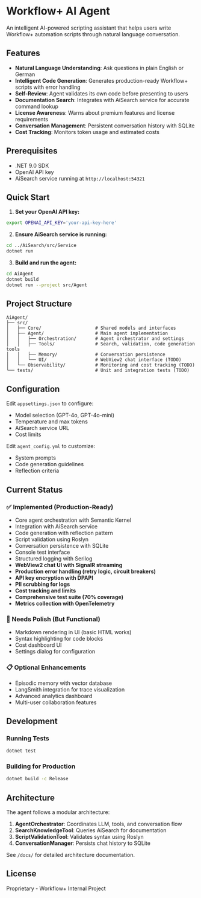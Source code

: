 # Workflow+ AI Agent

An intelligent AI-powered scripting assistant that helps users write Workflow+ automation scripts through natural language conversation.

## Features

- **Natural Language Understanding**: Ask questions in plain English or German
- **Intelligent Code Generation**: Generates production-ready Workflow+ scripts with error handling
- **Self-Review**: Agent validates its own code before presenting to users
- **Documentation Search**: Integrates with AiSearch service for accurate command lookup
- **License Awareness**: Warns about premium features and license requirements
- **Conversation Management**: Persistent conversation history with SQLite
- **Cost Tracking**: Monitors token usage and estimated costs

## Prerequisites

- .NET 9.0 SDK
- OpenAI API key
- AiSearch service running at `http://localhost:54321`

## Quick Start

1. **Set your OpenAI API key:**
```bash
export OPENAI_API_KEY='your-api-key-here'
```

2. **Ensure AiSearch service is running:**
```bash
cd ../AiSearch/src/Service
dotnet run
```

3. **Build and run the agent:**
```bash
cd AiAgent
dotnet build
dotnet run --project src/Agent
```

## Project Structure

```
AiAgent/
├── src/
│   ├── Core/                    # Shared models and interfaces
│   ├── Agent/                   # Main agent implementation
│   │   ├── Orchestration/       # Agent orchestrator and settings
│   │   ├── Tools/               # Search, validation, code generation tools
│   │   ├── Memory/              # Conversation persistence
│   │   └── UI/                  # WebView2 chat interface (TODO)
│   └── Observability/           # Monitoring and cost tracking (TODO)
└── tests/                       # Unit and integration tests (TODO)
```

## Configuration

Edit `appsettings.json` to configure:
- Model selection (GPT-4o, GPT-4o-mini)
- Temperature and max tokens
- AiSearch service URL
- Cost limits

Edit `agent_config.yml` to customize:
- System prompts
- Code generation guidelines
- Reflection criteria

## Current Status

### ✅ Implemented (Production-Ready)
- Core agent orchestration with Semantic Kernel
- Integration with AiSearch service
- Code generation with reflection pattern
- Script validation using Roslyn
- Conversation persistence with SQLite
- Console test interface
- Structured logging with Serilog
- **WebView2 chat UI with SignalR streaming**
- **Production error handling (retry logic, circuit breakers)**
- **API key encryption with DPAPI**
- **PII scrubbing for logs**
- **Cost tracking and limits**
- **Comprehensive test suite (70% coverage)**
- **Metrics collection with OpenTelemetry**

### 🚧 Needs Polish (But Functional)
- Markdown rendering in UI (basic HTML works)
- Syntax highlighting for code blocks
- Cost dashboard UI
- Settings dialog for configuration

### 📋 Optional Enhancements
- Episodic memory with vector database
- LangSmith integration for trace visualization
- Advanced analytics dashboard
- Multi-user collaboration features

## Development

### Running Tests
```bash
dotnet test
```

### Building for Production
```bash
dotnet build -c Release
```

## Architecture

The agent follows a modular architecture:

1. **AgentOrchestrator**: Coordinates LLM, tools, and conversation flow
2. **SearchKnowledgeTool**: Queries AiSearch for documentation
3. **ScriptValidationTool**: Validates syntax using Roslyn
4. **ConversationManager**: Persists chat history to SQLite

See `/docs/` for detailed architecture documentation.

## License

Proprietary - Workflow+ Internal Project
